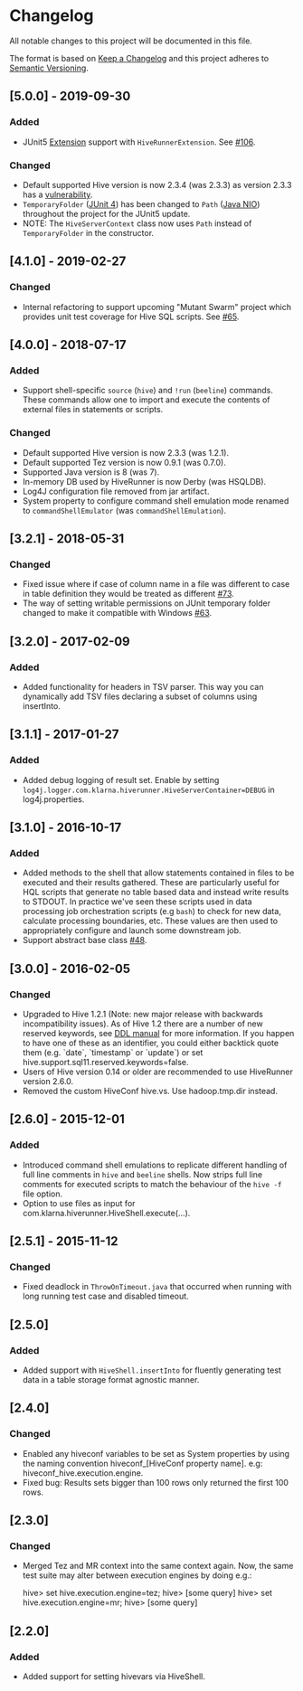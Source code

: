 # Changelog
All notable changes to this project will be documented in this file.

The format is based on [Keep a Changelog](http://keepachangelog.com/en/1.0.0/) and this project adheres to [Semantic Versioning](http://semver.org/spec/v2.0.0.html).

## [5.0.0] - 2019-09-30
### Added
- JUnit5 [Extension](https://junit.org/junit5/docs/current/user-guide/#extensions) support with `HiveRunnerExtension`. See [#106](https://github.com/klarna/HiveRunner/issues/106).

### Changed
- Default supported Hive version is now 2.3.4 (was 2.3.3) as version 2.3.3 has a [vulnerability](https://nvd.nist.gov/vuln/detail/CVE-2018-1314).
- `TemporaryFolder` ([JUnit 4](https://junit.org/junit4/javadoc/4.12/org/junit/rules/TemporaryFolder.html)) has been changed to `Path` ([Java NIO](https://docs.oracle.com/javase/8/docs/api/java/nio/file/Path.html)) throughout the project for the JUnit5 update. 
- NOTE: The `HiveServerContext` class now uses `Path` instead of `TemporaryFolder` in the constructor.


## [4.1.0] - 2019-02-27
### Changed
- Internal refactoring to support upcoming "Mutant Swarm" project which provides unit test coverage for Hive SQL scripts. See [#65](https://github.com/klarna/HiveRunner/issues/65).

## [4.0.0] - 2018-07-17
### Added
- Support shell-specific `source` (`hive`) and ``!run`` (`beeline`) commands. These commands allow one to import and execute the contents of external files in statements or scripts.

### Changed
- Default supported Hive version is now 2.3.3 (was 1.2.1).
- Default supported Tez version is now 0.9.1 (was 0.7.0).
- Supported Java version is 8 (was 7).
- In-memory DB used by HiveRunner is now Derby (was HSQLDB).
- Log4J configuration file removed from jar artifact.
- System property to configure command shell emulation mode renamed to `commandShellEmulator` (was `commandShellEmulation`).

## [3.2.1] - 2018-05-31
### Changed
- Fixed issue where if case of column name in a file was different to case in table definition they would be treated as different [#73](https://github.com/klarna/HiveRunner/issues/73).
- The way of setting writable permissions on JUnit temporary folder changed to make it compatible with Windows [#63](https://github.com/klarna/HiveRunner/issues/63).

## [3.2.0] - 2017-02-09
### Added
- Added functionality for headers in TSV parser. This way you can dynamically add TSV files declaring a subset of columns using insertInto.

## [3.1.1] - 2017-01-27
### Added
- Added debug logging of result set. Enable by setting ```log4j.logger.com.klarna.hiverunner.HiveServerContainer=DEBUG``` in log4j.properties.

## [3.1.0] - 2016-10-17
### Added
- Added methods to the shell that allow statements contained in files to be executed and their results gathered. These are particularly useful for HQL scripts that generate no table based data and instead write results to STDOUT. In practice we've seen these scripts used in data processing job orchestration scripts (e.g `bash`) to check for new data, calculate processing boundaries, etc. These values are then used to appropriately configure and launch some downstream job.
- Support abstract base class [#48](https://github.com/klarna/HiveRunner/issues/48).

## [3.0.0] - 2016-02-05
### Changed
- Upgraded to Hive 1.2.1 (Note: new major release with backwards incompatibility issues). As of Hive 1.2 there are a number of new reserved keywords, see [DDL manual](https://cwiki.apache.org/confluence/display/Hive/LanguageManual+DDL#LanguageManualDDL-Keywords,Non-reservedKeywordsandReservedKeywords) for more information. If you happen to have one of these as an identifier, you could either backtick quote them (e.g. \`date\`, \`timestamp\` or \`update\`) or set hive.support.sql11.reserved.keywords=false.                                            
- Users of Hive version 0.14 or older are recommended to use HiveRunner version 2.6.0.
- Removed the custom HiveConf hive.vs. Use hadoop.tmp.dir instead.

## [2.6.0] - 2015-12-01
### Added
- Introduced command shell emulations to replicate different handling of full line comments in `hive` and `beeline` shells. Now strips full line comments for executed scripts to match the behaviour of the `hive -f` file option. 
- Option to use files as input for com.klarna.hiverunner.HiveShell.execute(...).

## [2.5.1] - 2015-11-12
### Changed
- Fixed deadlock in `ThrowOnTimeout.java` that occurred when running with long running test case and disabled timeout.

## [2.5.0]
### Added
- Added support with `HiveShell.insertInto` for fluently generating test data in a table storage format agnostic manner.

## [2.4.0]
### Changed
- Enabled any hiveconf variables to be set as System properties by using the naming convention hiveconf_[HiveConf property name]. e.g: hiveconf_hive.execution.engine.
- Fixed bug: Results sets bigger than 100 rows only returned the first 100 rows. 

## [2.3.0]
### Changed
- Merged Tez and MR context into the same context again. Now, the same test suite may alter between execution engines by doing e.g.: 

     hive> set hive.execution.engine=tez;
     hive> [some query]
     hive> set hive.execution.engine=mr;
     hive> [some query]

## [2.2.0]
### Added
- Added support for setting hivevars via HiveShell.
